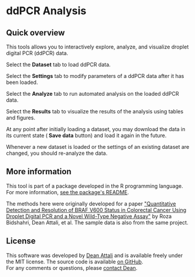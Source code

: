 # **ddPCR Analysis**

## Quick overview

This tools allows you to interactively explore, analyze, and visualize droplet digital PCR (ddPCR) data.

Select the **<i class="fa fa-table"></i> Dataset** tab to load ddPCR data.

Select the **<i class="fa fa-cog"></i> Settings** tab to modify parameters of a ddPCR data after it has been loaded.

Select the **<i class="fa fa-calculator"></i> Analyze** tab to run automated analysis on the loaded ddPCR data.

Select the **<i class="fa fa-bar-chart"></i> Results** tab to visualize the results of the analysis using tables and figures.

At any point after initially loading a dataset, you may download the data in its current state (**<i class="fa fa-download"></i> Save data** button) and load it again in the future.

Whenever a new dataset is loaded or the settings of an existing dataset are changed, you should re-analyze the data.

## More information

This tool is part of a package developed in the R programming language. For more information, <a target="_blank" href="https://github.com/daattali/ddpcr#readme" >see the package's README</a>.

The methods here were originally developed for a paper <a target="_blank" href="http://jmd.amjpathol.org/article/S1525-1578(15)00262-7/">"Quantitative Detection and Resolution of BRAF V600 Status in Colorectal Cancer Using Droplet Digital PCR and a Novel Wild-Type Negative Assay"</a> by Roza Bidshahri, Dean Attali, et al. The sample data is also from the same project. 

## License

This software was developed by <a target="_blank" href="http://deanattali.com" >Dean Attali</a> and is available freely under the MIT license. The source code is available <a target="_blank" href="https://github.com/daattali/ddpcr">on GitHub</a>.  
For any comments or questions, please <a target="_blank" href="http://deanattali.com/contact">contact Dean</a>.
